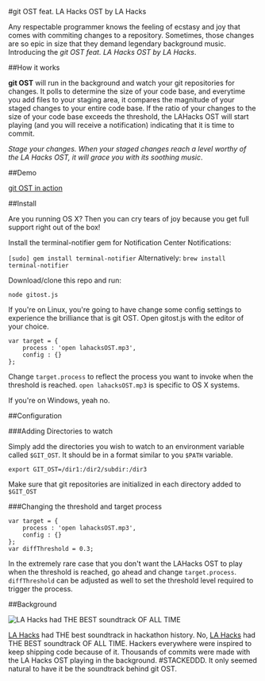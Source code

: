 #git OST feat. LA Hacks OST by LA Hacks

Any respectable programmer knows the feeling of ecstasy and joy that comes with commiting changes to a repository. Sometimes, those changes are so epic in size that they demand legendary background music. Introducing the _git OST feat. LA Hacks OST by LA Hacks_.

##How it works

__git OST__ will run in the background and watch your git repositories for changes. It polls to determine the size of your code base, and everytime you add files to your staging area, it compares the magnitude of your staged changes to your entire code base. If the ratio of your changes to the size of your code base exceeds the threshold, the LAHacks OST will start playing (and you will receive a notification) indicating that it is time to commit.

_Stage your changes. When your staged changes reach a level worthy of the LA Hacks OST, it will grace you with its soothing music_.

##Demo

[git OST in action](https://www.youtube.com/watch?v=EzD2CPBGHTg)

##Install

Are you running OS X? Then you can cry tears of joy because you get full support right out of the box!

Install the terminal-notifier gem for Notification Center Notifications:

`[sudo] gem install terminal-notifier`
Alternatively:
`brew install terminal-notifier`

Download/clone this repo and run:

`node gitost.js`

If you're on Linux, you're going to have change some config settings to experience the brilliance that is git OST. Open gitost.js with the editor of your choice.

    var target = {
        process : 'open lahacksOST.mp3',
        config : {}
    };

Change `target.process` to reflect the process you want to invoke when the threshold is reached. `open lahacksOST.mp3` is specific to OS X systems.

If you're on Windows, yeah no.

##Configuration

###Adding Directories to watch

Simply add the directories you wish to watch to an environment variable called `$GIT_OST`. It should be in a format similar to you `$PATH` variable.

`export GIT_OST=/dir1:/dir2/subdir:/dir3`

Make sure that git repositories are initialized in each directory added to `$GIT_OST`

###Changing the threshold and target process

    var target = {
        process : 'open lahacksOST.mp3',
        config : {}
    };
    var diffThreshold = 0.3;

In the extremely rare case that you don't want the LAHacks OST to play when the threshold is reached, go ahead and change `target.process`. `diffThreshold` can be adjusted as well to set the threshold level required to trigger the process.

##Background

![LA Hacks had THE BEST soundtrack OF ALL TIME](http://i.imgur.com/hYTxkiq.jpg)

[LA Hacks](http://lahacks.com) had THE best soundtrack in hackathon history. No, [LA Hacks](http://lahacks.com) had THE BEST soundtrack OF ALL TIME. Hackers everywhere were inspired to keep shipping code because of it. Thousands of commits were made with the LA Hacks OST playing in the background. #STACKEDDD. It only seemed natural to have it be the soundtrack behind git OST.
